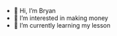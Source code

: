 - 👋 Hi, I’m Bryan
- 👀 I’m interested in making money 
- 🌱 I’m currently learning my lesson

<!---
bcw11/bcw11 is a ✨ special ✨ repository because its `README.md` (this file) appears on your GitHub profile.
You can click the Preview link to take a look at your changes.
--->
